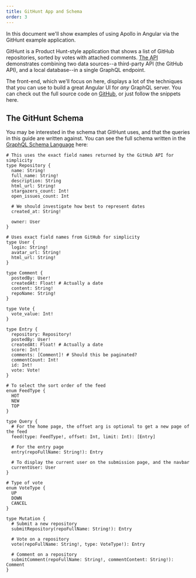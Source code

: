 ```yaml
---
title: GitHunt App and Schema
order: 3
---
```


In this document we'll show examples of using Apollo in Angular via the GitHunt example application.

GitHunt is a Product Hunt-style application that shows a list of GitHub repositories, sorted by votes with attached comments. [The API](https://github.com/apollographql/githunt-api) demonstrates combining two data sources--a third-party API (the GitHub API), and a local database--in a single GraphQL endpoint.

The front-end, which we'll focus on here, displays a lot of the techniques that you can use to build a great Angular UI for *any* GraphQL server. You can check out the full source code on [GitHub](https://github.com/apollographql/githunt-angular), or just follow the snippets here.


<h2 id="githunt-schema">The GitHunt Schema</h2>


You may be interested in the schema that GitHunt uses, and that the queries in this guide are written against. You can see the full schema written in the [GraphQL Schema Language](https://wehavefaces.net/graphql-shorthand-notation-cheatsheet-17cd715861b6) here:

```text
# This uses the exact field names returned by the GitHub API for simplicity
type Repository {
  name: String!
  full_name: String!
  description: String
  html_url: String!
  stargazers_count: Int!
  open_issues_count: Int

  # We should investigate how best to represent dates
  created_at: String!

  owner: User
}

# Uses exact field names from GitHub for simplicity
type User {
  login: String!
  avatar_url: String!
  html_url: String!
}

type Comment {
  postedBy: User!
  createdAt: Float! # Actually a date
  content: String!
  repoName: String!
}

type Vote {
  vote_value: Int!
}

type Entry {
  repository: Repository!
  postedBy: User!
  createdAt: Float! # Actually a date
  score: Int!
  comments: [Comment]! # Should this be paginated?
  commentCount: Int!
  id: Int!
  vote: Vote!
}

# To select the sort order of the feed
enum FeedType {
  HOT
  NEW
  TOP
}

type Query {
  # For the home page, the offset arg is optional to get a new page of the feed
  feed(type: FeedType!, offset: Int, limit: Int): [Entry]

  # For the entry page
  entry(repoFullName: String!): Entry

  # To display the current user on the submission page, and the navbar
  currentUser: User
}

# Type of vote
enum VoteType {
  UP
  DOWN
  CANCEL
}

type Mutation {
  # Submit a new repository
  submitRepository(repoFullName: String!): Entry

  # Vote on a repository
  vote(repoFullName: String!, type: VoteType!): Entry

  # Comment on a repository
  submitComment(repoFullName: String!, commentContent: String!): Comment
}
```
